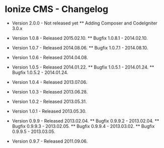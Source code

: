 Ionize CMS - Changelog
======================

* Version 2.0.0 - Not released yet
** Adding Composer and CodeIgniter 3.0.x

* Version 1.0.8 - Released 2015.02.10.
** Bugfix 1.0.8.1 - 2014.02.10.
* Version 1.0.7 - Released 2014.08.06.
** Bugfix 1.0.7.1 - 2014.08.10.
* Version 1.0.6 - Released 2014.04.08.
* Version 1.0.5 - Released 2014.01.22.
** Bugfix 1.0.5.1 - 2014.01.24.
** Bugfix 1.0.5.2 - 2014.01.24.
* Version 1.0.4 - Released 2013.07.06.
* Version 1.0.3 - Released 2013.06.28.
* Version 1.0.2 - Released 2013.05.31.
* Version 1.0.1 - Released 2013.05.30.
* Version 0.9.9 - Released 2013.02.04.
** Bugfix 0.9.9.2 - 2013.02.04.
** Bugfix 0.9.9.3 - 2013.02.05.
** Bugfix 0.9.9.4 - 2013.03.02.
** Bugfix 0.9.9.5 - 2013.03.05.
* Version 0.9.7 - Released 2011.09.06.
